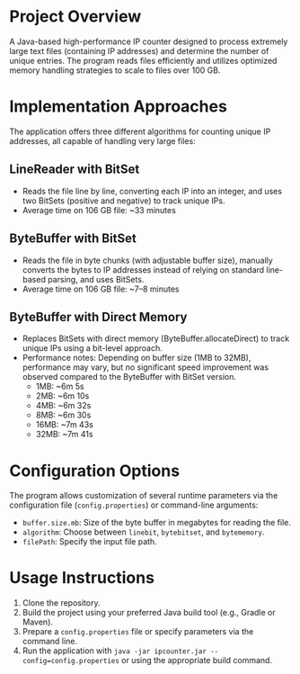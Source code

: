 
# Project Overview
A Java-based high-performance IP counter designed to process extremely large text files (containing IP addresses) and determine the number of unique entries. The program reads files efficiently and utilizes optimized memory handling strategies to scale to files over 100 GB.

# Implementation Approaches
The application offers three different algorithms for counting unique IP addresses, all capable of handling very large files:

## LineReader with BitSet
- Reads the file line by line, converting each IP into an integer, and uses two BitSets (positive and negative) to track unique IPs.
- Average time on 106 GB file: ~33 minutes

## ByteBuffer with BitSet
- Reads the file in byte chunks (with adjustable buffer size), manually converts the bytes to IP addresses instead of relying on standard line-based parsing, and uses BitSets.
- Average time on 106 GB file: ~7–8 minutes

## ByteBuffer with Direct Memory
- Replaces BitSets with direct memory (ByteBuffer.allocateDirect) to track unique IPs using a bit-level approach.
- Performance notes: Depending on buffer size (1MB to 32MB), performance may vary, but no significant speed improvement was observed compared to the ByteBuffer with BitSet version.
  - 1MB: ~6m 5s
  - 2MB: ~6m 10s
  - 4MB: ~6m 32s
  - 8MB: ~6m 30s
  - 16MB: ~7m 43s
  - 32MB: ~7m 41s

# Configuration Options
The program allows customization of several runtime parameters via the configuration file (`config.properties`) or command-line arguments:
- `buffer.size.mb`: Size of the byte buffer in megabytes for reading the file.
- `algorithm`: Choose between `linebit`, `bytebitset`, and `bytememory`.
- `filePath`: Specify the input file path.

# Usage Instructions
1. Clone the repository.
2. Build the project using your preferred Java build tool (e.g., Gradle or Maven).
3. Prepare a `config.properties` file or specify parameters via the command line.
4. Run the application with `java -jar ipcounter.jar --config=config.properties` or using the appropriate build command.
